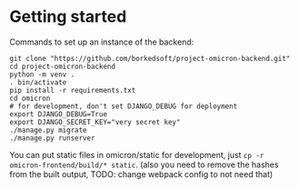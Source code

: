 Getting started
===============

Commands to set up an instance of the backend:

    git clone "https://github.com/borkedsoft/project-omicron-backend.git"
    cd project-omicron-backend
    python -m venv .
    . bin/activate
    pip install -r requirements.txt
    cd omicron
    # for development, don't set DJANGO_DEBUG for deployment
    export DJANGO_DEBUG=True
    export DJANGO_SECRET_KEY="very secret key"
    ./manage.py migrate
    ./manage.py runserver

You can put static files in omicron/static for development,
just `cp -r omicron-frontend/build/* static`. (also you need to remove the hashes from the built output, TODO: change webpack config to not need that)
